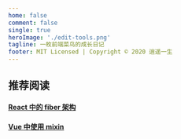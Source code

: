 ```yaml
---
home: false
comment: false
single: true
heroImage: './edit-tools.png'
tagline: 一枚前端菜鸟的成长日记
footer: MIT Licensed | Copyright © 2020 逍遥一生
---
```


## 推荐阅读

#### [React 中的 fiber 架构]('www.chenxiaoyao.cn/2019-11-28-react-fiber')

#### [Vue 中使用 mixin]('www.chenxiaoyao.cn/2020-05-12-using-mixin-in-vue')
